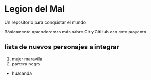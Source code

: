 # Legion del Mal
Un repositorio para conquistar el mundo

Básicamente aprenderemos más sobre Git y GitHub con este proyecto

## lista de nuevos personajes a integrar
1. mujer maravilla
2. pantera negra
 * huacanda
 
